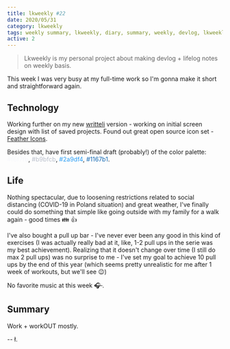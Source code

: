 ```yaml
---
title: lkweekly #22
date: 2020/05/31
category: lkweekly
tags: weekly summary, lkweekly, diary, summary, weekly, devlog, lkweekly2020
active: 2
---
```


> Lkweekly is my personal project about making devlog + lifelog notes on weekly basis.

This week I was very busy at my full-time work so I'm gonna make it short and straightforward again.

## Technology

Working further on my new [writteli](https://github.com/writteli/) version - working on initial screen design with list of saved projects. Found out great open source icon set - [Feather Icons](https://github.com/feathericons/feather).

Besides that, have first semi-final draft (probably!) of the color palette: <span style="color: #f6f7fb">#f6f7fb</span>, <span style="color: #b9bfcb">#b9bfcb</span>, <span style="color: #2a9df4">#2a9df4</span>, <span style="color: #1167b1">#1167b1</span>.

## Life

Nothing spectacular, due to loosening restrictions related to social distancing (COVID-19 in Poland situation) and great weather, I've finally could do something that simple like going outside with my family for a walk again - good times 👪 👍

I've also bought a pull up bar - I've never ever been any good in this kind of exercises (I was actually really bad at it, like, 1-2 pull ups in the serie was my best achievement). Realizing that it doesn't change over time (I still do max 2 pull ups) was no surprise to me - I've set my goal to achieve 10 pull ups by the end of this year (which seems pretty unrealistic for me after 1 week of workouts, but we'll see 😉)

No favorite music at this week <strike> 🎧 </strike>.

## Summary

Work + workOUT mostly.

-- ł.